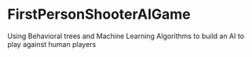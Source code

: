 # FirstPersonShooterAIGame
Using Behavioral trees and Machine Learning Algorithms to build an AI to play against human players
